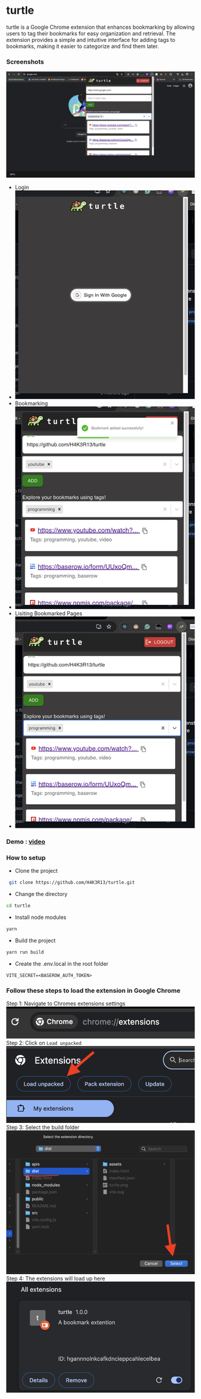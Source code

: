 # turtle 


turtle is a Google Chrome extension that enhances bookmarking by allowing users to tag their bookmarks for easy organization and retrieval. The extension provides a simple and intuitive interface for adding tags to bookmarks, making it easier to categorize and find them later.

### Screenshots
![alt text](<documentation/Screenshot 2024-06-02 at 11.45.34.png>)
- Login
- ![alt text](<documentation/Screenshot 2024-05-22 at 23.02.08.png>)
- Bookmarking
- ![alt text](<documentation/Screenshot 2024-05-22 at 23.01.57.png>)
- Lisiting Bookmarked Pages
- ![alt text](<documentation/Screenshot 2024-05-22 at 23.01.46.png>)
 

### Demo : [video](https://www.loom.com/share/aba116b65b3b4c1b8303cf9fc27b81fb?sid=add931b9-8987-45bc-b052-92978ea6ff5c)


### How to setup

- Clone the project

```bash
 git clone https://github.com/H4K3R13/turtle.git
```

- Change the directory

```bash
cd turtle
```

- Install node modules

```bash
yarn
```

- Build the project

```bash
yarn run build
```

- Create the .env.local in the root folder

```env
VITE_SECRET=<BASEROW_AUTH_TOKEN>
```

### Follow these steps to load the extension in Google Chrome

Step 1: Navigate to Chromes extensions settings
  ![image1](./images/Screenshot%202024-02-28%20at%2021.06.57.png)
Step 2: Click on `Load unpacked`
  ![image2](./images/Screenshot%202024-02-28%20at%2021.07.18.png)
Step 3: Select the build folder
  ![image3](./images/Screenshot%202024-02-28%20at%2021.07.49.png)
Step 4: The extensions will load up here
  ![image4](./images/Screenshot%202024-02-28%20at%2021.07.58.png)
